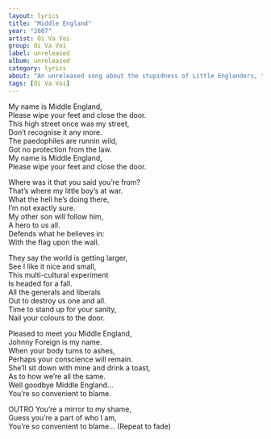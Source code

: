 ```yaml
---
layout: lyrics
title: "Middle England"
year: "2007"
artist: Oi Va Voi
group: Oi Va Voi
label: unreleased
album: unreleased
category: lyrics
about: "An unreleased song about the stupidness of Little Englanders, the tribe to which I am ashamed sometimes to belong. To be sung as a country song in the style of early Johnny Cash."
tags: [Oi Va Voi]
---
```


My name is Middle England,  
Please wipe your feet and close the door.  
This high street once was my street,  
Don’t recognise it any more.  
The paedophiles are runnin wild,  
Got no protection from the law.  
My name is Middle England,  
Please wipe your feet and close the door.  

Where was it that you said you’re from?  
That’s where my little boy’s at war.  
What the hell he’s doing there,    
I’m not exactly sure.  
My other son will follow him,  
A hero to us all.  
Defends what he believes in:  
With the flag upon the wall.  

They say the world is getting larger,  
See I like it nice and small,  
This multi-cultural experiment  
Is headed for a fall.  
All the generals and liberals  
Out to destroy us one and all.  
Time to stand up for your sanity,  
Nail your colours to the door.  

Pleased to meet you Middle England,  
Johnny Foreign is my name.  
When your body turns to ashes,  
Perhaps your conscience will remain.  
She’ll sit down with mine and drink a toast,  
As to how we’re all the same.  
Well goodbye Middle England…  
You’re so convenient to blame.  

OUTRO
You’re a mirror to my shame,  
Guess you’re a part of who I am,  
You’re so convenient to blame…  (Repeat to fade)